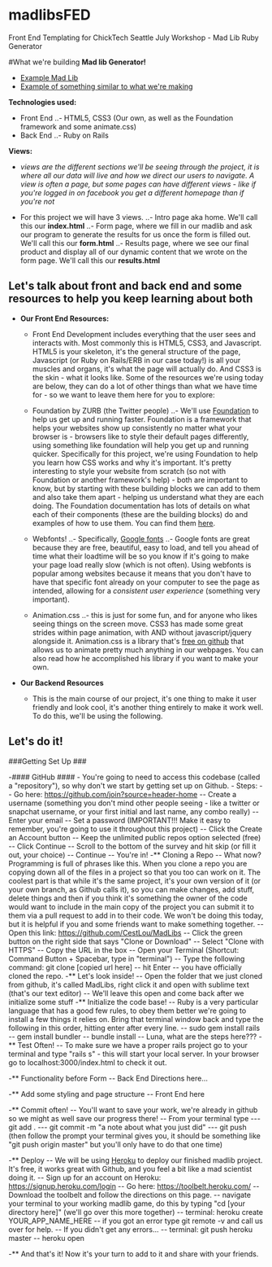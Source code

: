 # madlibsFED
Front End Templating for ChickTech Seattle July Workshop - Mad Lib Ruby Generator


#What we're building
**Mad lib Generator!**
- <a href="http://cdn.rainbowresource.netdna-cdn.com/products/032883i1.jpg">Example Mad Lib</a>
- <a href="http://www.redkid.net/madlibs/">Example of something similar to what we're making</a>

**Technologies used:**
- Front End
..- HTML5, CSS3 (Our own, as well as the Foundation framework and some animate.css)
- Back End 
..- Ruby on Rails 

**Views:**
- _views are the different sections we'll be seeing through the project, it is where all our data will live and how we direct our users to navigate. A view is often a page, but some pages can have different views - like if you're logged in on facebook you get a different homepage than if you're not_

- For this project we will have 3 views.
	..- Intro page aka home. We'll call this our **index.html**
	..- Form page, where we fill in our madlib and ask our program to generate the results for us once the form is filled out. We'll call this our **form.html**
	..- Results page, where we see our final product and display all of our dynamic content that we wrote on the form page. We'll call this our **results.html** 

## Let's talk about front and back end and some resources to help you keep learning about both ##

- **Our Front End Resources:**
	- Front End Development includes everything that the user sees and interacts with. Most commonly this is HTML5, CSS3, and Javascript. HTML5 is your skeleton, it's the general structure of the page, Javascript (or Ruby on Rails/ERB in our case today!) is all your muscles and organs, it's what the page will actually do. And CSS3 is the skin - what it looks like.  Some of the resources we're using today are below, they can do a lot of other things than what we have time for - so we want to leave them here for you to explore: 
	- Foundation by ZURB (the Twitter people)
	..- We'll use <a href="http://foundation.zurb.com/">Foundation</a> to help us get up and running faster. Foundation is a framework that helps your websites show up consistently no matter what your browser is - browsers like to style their default pages differently, using something like foundation will help you get up and running quicker. Specifically for this project, we're using Foundation to help you learn how CSS works and why it's important. It's pretty interesting to style your website from scratch (so not with Foundation or another framework's help) - both are important to know, but by starting with these building blocks we can add to them and also take them apart - helping us understand what they are each doing. The Foundation documentation has lots of details on what each of their components (these are the building blocks) do and examples of how to use them. You can find them <a href="http://foundation.zurb.com/sites/docs/">here</a>.
	
	- Webfonts! 
	..- Specifically, <a href="https://www.google.com/fonts#">Google fonts</a> 
	..- Google fonts are great because they are free, beautiful, easy to load, and tell you ahead of time what their loadtime will be so you know if it's going to make your page load really slow (which is not often). Using webfonts is popular among websites because it means that you don't have to have that specific font already on your computer to see the page as intended, allowing for a _consistent user experience_ (something very important).
	
	- Animation.css
	..- this is just for some fun, and for anyone who likes seeing things on the screen move. CSS3 has made some great strides within page animation, with AND without javascript/jquery alongside it. Animation.css is a library that's <a href="https://github.com/daneden/animate.css">free on github</a> that allows us to animate pretty much anything in our webpages. You can also read how he accomplished his library if you want to make your own. 


- **Our Backend Resources**
	- This is the main course of our project, it's one thing to make it user friendly and look cool, it's another thing entirely to make it work well. To do this, we'll be using the following. 

## Let's do it! ##

###Getting Set Up ###

-#### GitHub ####
	- You're going to need to access this codebase (called a "repository"), so why don't we start by getting set up on Github. 
	- Steps: 
	-- Go here: https://github.com/join?source=header-home
	-- Create a username (something you don't mind other people seeing - like a twitter or snapchat username, or your first initial and last name, any combo really)
	-- Enter your email
	-- Set a password (IMPORTANT!!! Make it easy to remember, you're going to use it throughout this project)
	-- Click the Create an Account button
	-- Keep the unlimited public repos option selected (free) 
	-- Click Continue
	-- Scroll to the bottom of the survey and hit skip (or fill it out, your choice)
	-- Continue 
	-- You're in! 
-** Cloning a Repo
	-- What now? Programming is full of phrases like this. When you clone a repo you are copying down all of the files in a project so that you too can work on it. The coolest part is that while it's the same project, it's your own version of it (or your own branch, as Github calls it), so you can make changes, add stuff, delete things and then if you think it's something the owner of the code would want to include in the main copy of the project you can submit it to them via a pull request to add in to their code. We won't be doing this today, but it is helpful if you and some friends want to make something together. 
	-- Open this link: https://github.com/CestLou/MadLibs
	-- Click the green button on the right side that says "Clone or Download"
	-- Select "Clone with HTTPS"
	-- Copy the URL in the box
	-- Open your Terminal (Shortcut: Command Button + Spacebar, type in "terminal")
	-- Type the following command: git clone [copied url here] 
	-- hit Enter
	-- you have officially cloned the repo. 
-** Let's look inside! 
	-- Open the folder that we just cloned from github, it's called MadLibs, right click it and open with sublime text (that's our text editor)
	-- We'll leave this open and come back after we initialize some stuff
-** Initialize the code base! 
	-- Ruby is a very particular language that has a good few rules, to obey them better we're going to install a few things it relies on. Bring that terminal window back and type the following in this order, hitting enter after every line. 
	-- sudo gem install rails
	-- gem install bundler
	-- bundle install
	-- Luna, what are the steps here???
-** Test Often! 
	-- To make sure we have a proper rails project go to your terminal and type "rails s" - this will start your local server. In your browser go to localhost:3000/index.html to check it out. 

-** Functionality before Form
	-- Back End Directions here... 

-** Add some styling and page structure
	-- Front End here 

-** Commit often! 
	-- You'll want to save your work, we're already in github so we might as well save our progress there! 
	-- From your terminal type 
	--- git add .
	--- git commit -m "a note about what you just did"
	--- git push (then follow the prompt your terminal gives you, it should be something like "git push origin master" but you'll only have to do that one time) 

-** Deploy
	-- We will be using <a href="#">Heroku</a> to deploy our finished madlib project. It's free, it works great with Github, and you feel a bit like a mad scientist doing it. 
	-- Sign up for an account on Heroku: https://signup.heroku.com/login
	-- Go here: https://toolbelt.heroku.com/ 
	-- Download the toolbelt and follow the directions on this page. 
	-- navigate your terminal to your working madlib game, do this by typing "cd [your directory here]" (we'll go over this more together)
	-- terminal: heroku create YOUR_APP_NAME_HERE
	-- if you got an error type git remote -v and call us over for help.
	-- If you didn't get any errors... 
	-- terminal: git push heroku master
	-- heroku open  

-** And that's it! Now it's your turn to add to it and share with your friends. 








